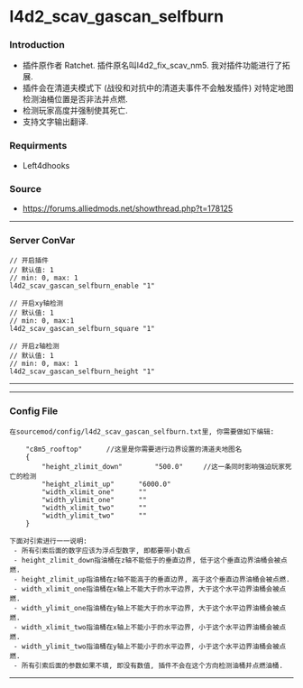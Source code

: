 # l4d2_scav_gascan_selfburn
### Introduction
 - 插件原作者 Ratchet. 插件原名叫l4d2_fix_scav_nm5. 我对插件功能进行了拓展.
 - 插件会在清道夫模式下 (战役和对抗中的清道夫事件不会触发插件) 对特定地图检测油桶位置是否非法并点燃.
 - 检测玩家高度并强制使其死亡.
 - 支持文字输出翻译.

### Requirments
 - Left4dhooks

### Source
 - https://forums.alliedmods.net/showthread.php?t=178125

<hr>

### Server ConVar
```
// 开启插件
// 默认值: 1
// min: 0, max: 1
l4d2_scav_gascan_selfburn_enable "1"

// 开启xy轴检测
// 默认值: 1
// min: 0, max:1
l4d2_scav_gascan_selfburn_square "1"

// 开启z轴检测
// 默认值: 1
// min: 0, max: 1
l4d2_scav_gascan_selfburn_height "1"

```
<hr>

<hr>

### Config File

```
在sourcemod/config/l4d2_scav_gascan_selfburn.txt里, 你需要做如下编辑:

	"c8m5_rooftop"		//这里是你需要进行边界设置的清道夫地图名
	{
		"height_zlimit_down"		"500.0"		//这一条同时影响强迫玩家死亡的检测
		"height_zlimit_up"		"6000.0"
		"width_xlimit_one"		""
		"width_ylimit_one"		""
		"width_xlimit_two"		""
		"width_ylimit_two"		""
	}

下面对引索进行一一说明:
 - 所有引索后面的数字应该为浮点型数字, 即都要带小数点
 - height_zlimit_down指油桶在z轴不能低于的垂直边界, 低于这个垂直边界油桶会被点燃.
 - height_zlimit_up指油桶在z轴不能高于的垂直边界, 高于这个垂直边界油桶会被点燃.
 - width_xlimit_one指油桶在x轴上不能大于的水平边界, 大于这个水平边界油桶会被点燃.
 - width_ylimit_one指油桶在y轴上不能大于的水平边界, 大于这个水平边界油桶会被点燃.
 - width_xlimit_two指油桶在x轴上不能小于的水平边界, 小于这个水平边界油桶会被点燃.
 - width_ylimit_two指油桶在y轴上不能小于的水平边界, 小于这个水平边界油桶会被点燃.
 - 所有引索后面的参数如果不填, 即没有数值, 插件不会在这个方向检测油桶并点燃油桶.

```
<hr>
